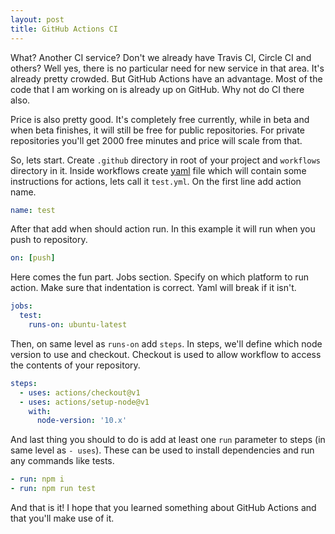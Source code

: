 ```yaml
---
layout: post
title: GitHub Actions CI
---
```


What? Another CI service? Don't we already have Travis CI, Circle CI and others? Well yes, there is no particular need for new service in that area. It's already pretty crowded. But GitHub Actions have an advantage. Most of the code that I am working on is already up on GitHub. Why not do CI there also.

Price is also pretty good. It's completely free currently, while in beta and when beta finishes, it will still be free for public repositories. For private repositories you'll get 2000 free minutes and price will scale from that.

So, lets start. Create `.github` directory in root of your project and `workflows` directory in it. Inside workflows create [yaml](https://en.wikipedia.org/wiki/YAML) file which will contain some instructions for actions, lets call it `test.yml`. On the first line add action name.

```yaml
name: test
```

After that add when should action run. In this example it will run when you push to repository.

```yaml
on: [push]
```

Here comes the fun part. Jobs section. Specify on which platform to run action. Make sure that indentation is correct. Yaml will break if it isn't.

```yaml
jobs:
  test:
    runs-on: ubuntu-latest
```

Then, on same level as `runs-on` add `steps`. In steps, we'll define which node version to use and checkout. Checkout is used to allow workflow to access the contents of your repository.

```yaml
steps:
  - uses: actions/checkout@v1
  - uses: actions/setup-node@v1
    with:
      node-version: '10.x'
```

And last thing you should to do is add at least one `run` parameter to steps (in same level as `- uses`). These can be used to install dependencies and run any commands like tests.

```yaml
- run: npm i
- run: npm run test
```

And that is it! I hope that you learned something about GitHub Actions and that you'll make use of it.
